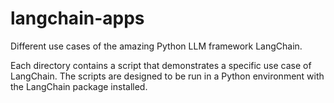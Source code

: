 # langchain-apps
Different use cases of the amazing Python LLM framework LangChain.

Each directory contains a script that demonstrates a specific use case of LangChain. The scripts are designed to be run in a Python environment with the LangChain package installed.